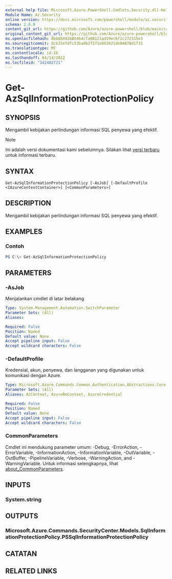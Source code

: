 ```yaml
---
external help file: Microsoft.Azure.PowerShell.Cmdlets.Security.dll-Help.xml
Module Name: Az.Security
online version: https://docs.microsoft.com/powershell/module/az.security/Get-AzSqlInformationProtectionPolicy
schema: 2.0.0
content_git_url: https://github.com/Azure/azure-powershell/blob/main/src/Security/Security/help/Get-AzSqlInformationProtectionPolicy.md
original_content_git_url: https://github.com/Azure/azure-powershell/blob/main/src/Security/Security/help/Get-AzSqlInformationProtectionPolicy.md
ms.openlocfilehash: 8b888442b864b4cfa08121ad19ecbf1c272315e3
ms.sourcegitcommit: dcb33efdfc53ba0b2f271e883021de84878d1f31
ms.translationtype: MT
ms.contentlocale: id-ID
ms.lasthandoff: 04/14/2022
ms.locfileid: "142402721"
---
```

# Get-AzSqlInformationProtectionPolicy

## SYNOPSIS
Mengambil kebijakan perlindungan informasi SQL penyewa yang efektif.

> [!NOTE]
>Ini adalah versi dokumentasi kami sebelumnya. Silakan lihat [versi terbaru](/powershell/module/az.security/get-azsqlinformationprotectionpolicy) untuk informasi terbaru.

## SYNTAX

```
Get-AzSqlInformationProtectionPolicy [-AsJob] [-DefaultProfile <IAzureContextContainer>] [<CommonParameters>]
```

## DESCRIPTION
Mengambil kebijakan perlindungan informasi SQL penyewa yang efektif.

## EXAMPLES

### Contoh
```powershell
PS C:\> Get-AzSqlInformationProtectionPolicy
```

## PARAMETERS

### -AsJob
Menjalankan cmdlet di latar belakang

```yaml
Type: System.Management.Automation.SwitchParameter
Parameter Sets: (All)
Aliases:

Required: False
Position: Named
Default value: None
Accept pipeline input: False
Accept wildcard characters: False
```

### -DefaultProfile
Kredensial, akun, penyewa, dan langganan yang digunakan untuk komunikasi dengan Azure.

```yaml
Type: Microsoft.Azure.Commands.Common.Authentication.Abstractions.Core.IAzureContextContainer
Parameter Sets: (All)
Aliases: AzContext, AzureRmContext, AzureCredential

Required: False
Position: Named
Default value: None
Accept pipeline input: False
Accept wildcard characters: False
```

### CommonParameters
Cmdlet ini mendukung parameter umum: -Debug, -ErrorAction, -ErrorVariable, -InformationAction, -InformationVariable, -OutVariable, -OutBuffer, -PipelineVariable, -Verbose, -WarningAction, and -WarningVariable. Untuk informasi selengkapnya, lihat [about_CommonParameters](http://go.microsoft.com/fwlink/?LinkID=113216).

## INPUTS

### System.string

## OUTPUTS

### Microsoft.Azure.Commands.SecurityCenter.Models.SqlInformationProtectionPolicy.PSSqlInformationProtectionPolicy

## CATATAN

## RELATED LINKS
